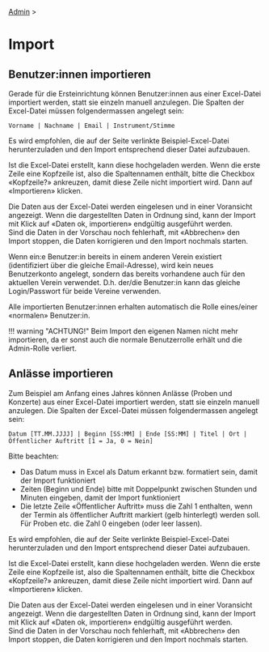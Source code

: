 [Admin](/admin) >

# Import

## Benutzer:innen importieren

Gerade für die Ersteinrichtung können Benutzer:innen aus einer Excel-Datei importiert werden, statt sie einzeln manuell anzulegen.
Die Spalten der Excel-Datei müssen folgendermassen angelegt sein:
```
Vorname | Nachname | Email | Instrument/Stimme
```

Es wird empfohlen, die auf der Seite verlinkte Beispiel-Excel-Datei herunterzuladen und den Import entsprechend dieser Datei aufzubauen.

Ist die Excel-Datei erstellt, kann diese hochgeladen werden. Wenn die erste Zeile eine Kopfzeile ist, also die Spaltennamen enthält, bitte die Checkbox «Kopfzeile?» ankreuzen, damit diese Zeile nicht importiert wird. Dann auf «Importieren» klicken.

Die Daten aus der Excel-Datei werden eingelesen und in einer Voransicht angezeigt. Wenn die dargestellten Daten in Ordnung sind, kann der Import mit Klick auf «Daten ok, importieren» endgültig ausgeführt werden.  
Sind die Daten in der Vorschau noch fehlerhaft, mit «Abbrechen» den Import stoppen, die Daten korrigieren und den Import nochmals starten.

Wenn ein:e Benutzer:in bereits in einem anderen Verein existiert (identifiziert über die gleiche Email-Adresse), wird kein neues Benutzerkonto angelegt, sondern das bereits vorhandene auch für den aktuellen Verein verwendet. D.h. der/die Benutzer:in kann das gleiche Login/Passwort für beide Vereine verwenden.

Alle importierten Benutzer:innen erhalten automatisch die Rolle eines/einer «normalen» Benutzer:in.

!!! warning "ACHTUNG!"
    Beim Import den eigenen Namen nicht mehr importieren, da er sonst auch die normale Benutzerrolle erhält und die Admin-Rolle verliert.

## Anlässe importieren

Zum Beispiel am Anfang eines Jahres können Anlässe (Proben und Konzerte) aus einer Excel-Datei importiert werden, statt sie einzeln manuell anzulegen.
Die Spalten der Excel-Datei müssen folgendermassen angelegt sein:
```
Datum [TT.MM.JJJJ] | Beginn [SS:MM] | Ende [SS:MM] | Titel | Ort | Öffentlicher Auftritt [1 = Ja, 0 = Nein]
```
Bitte beachten:

- Das Datum muss in Excel als Datum erkannt bzw. formatiert sein, damit der Import funktioniert
- Zeiten (Beginn und Ende) bitte mit Doppelpunkt zwischen Stunden und Minuten eingeben, damit der Import funktioniert
- Die letzte Zeile «Öffentlicher Auftritt» muss die Zahl 1 enthalten, wenn der Termin als öffentlicher Auftritt markiert (gelb hinterlegt) werden soll. Für Proben etc. die Zahl 0 eingeben (oder leer lassen).

Es wird empfohlen, die auf der Seite verlinkte Beispiel-Excel-Datei herunterzuladen und den Import entsprechend dieser Datei aufzubauen.

Ist die Excel-Datei erstellt, kann diese hochgeladen werden. Wenn die erste Zeile eine Kopfzeile ist, also die Spaltennamen enthält, bitte die Checkbox «Kopfzeile?» ankreuzen, damit diese Zeile nicht importiert wird. Dann auf «Importieren» klicken.

Die Daten aus der Excel-Datei werden eingelesen und in einer Voransicht angezeigt. Wenn die dargestellten Daten in Ordnung sind, kann der Import mit Klick auf «Daten ok, importieren» endgültig ausgeführt werden.  
Sind die Daten in der Vorschau noch fehlerhaft, mit «Abbrechen» den Import stoppen, die Daten korrigieren und den Import nochmals starten.